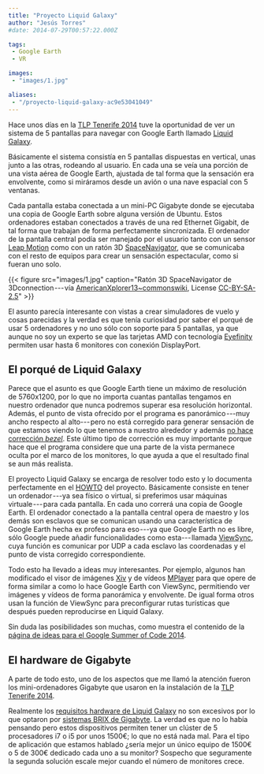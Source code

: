 ```yaml
---
title: "Proyecto Liquid Galaxy"
author: "Jesús Torres"
#date: 2014-07-29T00:57:22.000Z

tags:
 - Google Earth
 - VR

images:
 - "images/1.jpg" 

aliases:
 - "/proyecto-liquid-galaxy-ac9e53041049"
---
```


Hace unos días en la [TLP Tenerife 2014](http://www.tlp-tenerife.com/) tuve la oportunidad de ver un sistema de 5 pantallas para navegar con Google Earth llamado [Liquid Galaxy](http://www.google.com/earth/explore/showcase/liquidgalaxy.html).

Básicamente el sistema consistía en 5 pantallas dispuestas en vertical, unas junto a las otras, rodeando al usuario.
En cada una se veía una porción de una vista aérea de Google Earth, ajustada de tal forma que la sensación era envolvente, como si miráramos desde un avión o una nave espacial con 5 ventanas.

Cada pantalla estaba conectada a un mini-PC Gigabyte donde se ejecutaba una copia de Google Earth sobre alguna versión de Ubuntu.
Estos ordenadores estaban conectados a través de una red Ethernet Gigabit, de tal forma que trabajan de forma perfectamente sincronizada.
El ordenador de la pantalla central podía ser manejado por el usuario tanto con un sensor [Leap Motion](https://www.leapmotion.com/) como con un ratón 3D [SpaceNavigator](http://www.3dconnexion.es/products/spacenavigator.html), que se comunicaba con el resto de equipos para crear un sensación espectacular, como si fueran uno solo.

{{< figure src="images/1.jpg" caption="Ratón 3D SpaceNavigator de 3Dconnection --- vía [AmericanXplorer13~commonswiki](https://commons.wikimedia.org/wiki/User:AmericanXplorer13~commonswiki), License [CC-BY-SA-2.5](https://creativecommons.org/licenses/by-sa/2.5/)" >}}

El asunto parecía interesante con vistas a crear simuladores de vuelo y cosas parecidas y la verdad es que tenía curiosidad por saber el porqué de usar 5 ordenadores y no uno sólo con soporte para 5 pantallas, ya que aunque no soy un experto se que las tarjetas AMD con tecnología [Eyefinity](http://www.amd.com/en-us/innovations/software-technologies/technologies-gaming/eyefinity) permiten usar hasta 6 monitores con conexión DisplayPort.

## El porqué de Liquid Galaxy

Parece que el asunto es que Google Earth tiene un máximo de resolución de 5760x1200, por lo que no importa cuantas pantallas tengamos en nuestro ordenador que nunca podremos superar esa resolución horizontal.
Además, el punto de vista ofrecido por el programa es panorámico ---muy ancho respecto al alto--- pero no está corregido para generar sensación de que estamos viendo lo que tenemos a nuestro alrededor y además [no hace corrección _bezel_](https://groups.google.com/forum/#!topic/liquid-galaxy/srokd1fiFzo).
Este último tipo de corrección es muy importante porque hace que el programa considere que una parte de la vista permanece oculta por el marco de los monitores, lo que ayuda a que el resultado final se aun más realista.

El proyecto Liquid Galaxy se encarga de resolver todo esto y lo documenta perfectamente en el [HOWTO](https://code.google.com/p/liquid-galaxy/wiki/LiquidGalaxyHOWTO) del proyecto.
Básicamente consiste en tener un ordenador ---ya sea físico o virtual, si preferimos usar máquinas virtuale --- para cada pantalla.
En cada uno correrá una copia de Google Earth.
El ordenador conectado a la pantalla central opera de maestro y los demás son esclavos que se comunican usando una característica de Google Earth hecha ex profeso para eso ---ya que Google Earth no es libre, sólo Google puede añadir funcionalidades como esta--- llamada [ViewSync](https://code.google.com/p/liquid-galaxy/wiki/GoogleEarth_ViewSync), cuya función es comunicar por UDP a cada esclavo las coordenadas y el punto de vista corregido correspondiente.

Todo esto ha llevado a ideas muy interesantes.
Por ejemplo, algunos han modificado el visor de imágenes [Xiv](http://xiv.sourceforge.net/) y de vídeos [MPlayer](http://www.mplayerhq.hu/) para que opere de forma similar a como lo hace Google Earth con ViewSync, permitiendo ver imágenes y vídeos de forma panorámica y envolvente.
De igual forma otros usan la función de ViewSync para preconfigurar rutas turísticas que después pueden reproducirse en Liquid Galaxy.

Sin duda las posibilidades son muchas, como muestra el contenido de la [página de ideas para el Google Summer of Code 2014](https://code.google.com/p/liquid-galaxy/wiki/GSoC2014Ideas).

## El hardware de Gigabyte

A parte de todo esto, uno de los aspectos que me llamó la atención fueron los mini-ordenadores Gigabyte que usaron en la instalación de la [TLP Tenerife 2014](http://www.tlp-tenerife.com/).

Realmente los [requisitos hardware de Liquid Galaxy](https://code.google.com/p/liquid-galaxy/wiki/ComputerHardware) no son excesivos por lo que optaron por [sistemas BRIX de Gigabyte](http://www.gigabyte.com.es/products/product-page.aspx?pid=4603#ov).
La verdad es que no lo había pensando pero estos dispositivos permiten tener un clúster de 5 procesadores i7 o i5 por unos 1500€; lo que no está nada mal.
Para el tipo de aplicación que estamos hablado ¿sería mejor un único equipo de 1500€ o 5 de 300€ dedicado cada uno a su monitor? Sospecho que seguramente la segunda solución escale mejor cuando el número de monitores crece.
